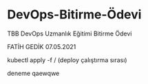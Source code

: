 # DevOps-Bitirme-Ödevi
TBB DevOps Uzmanlık Eğitimi Bitirme Ödevi

FATİH GEDİK                    07.05.2021

kubectl apply -f / (deploy çalıştırma sırası)

deneme
qaewqwe
